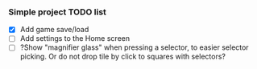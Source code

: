 ### Simple project TODO list

- [x] Add game save/load
- [ ] Add settings to the Home screen
- [ ] ?Show "magnifier glass" when pressing a selector, to easier selector picking. Or do not drop tile by click to squares with selectors?
